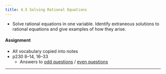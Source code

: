 ```yaml
---
title: 4.5 Solving Rational Equations
---
```


- Solve rational equations in one variable. Identify extraneous solutions to rational equations and give examples of how they arise.

#### Assignment

- All vocabulary copied into notes
- p230 8–14, 16–33
  - Answers to [odd questions](/misc/alg2-odd-answers.pdf) / [even questions](/misc/alg2-even-answers.pdf)

---